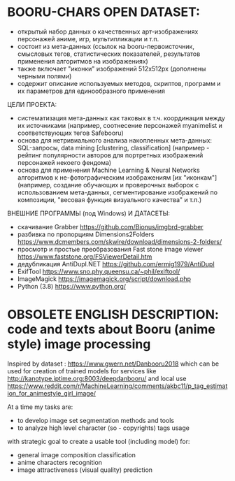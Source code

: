 # BOORU-CHARS OPEN DATASET:
- открытый набор данных о качественных арт-изображениях персонажей аниме, игр, мультипликации и т.п.
- состоит из мета-данных (ссылок на booru-первоисточник, смысловых тегов, статистических показателей, 
  результатов применения алгоритмов на изображениях)
- также включает "иконки" изображений 512x512px (дополнены черными полями)
- содержит описание используемых методов, скриптов, программ и их параметров для единообразного применения


ЦЕЛИ ПРОЕКТА:
- систематизация мета-данных как таковых в т.ч. координация между их источниками 
  (например, соотнесение персонажей myanimelist и соответствующих тегов Safebooru)
- основа для нетривиального анализа накопленных мета-данных: SQL-запросы, data mining [clustering, classification]
  (например - рейтинг популярности авторов для портретных изображений персонажей некоего фендома)
- основа для применения Machine Learning & Neural Networks алгоритмов к не-фотографическим изображениям [их "иконкам"]
  (например, создание обучающих и проверочных выборок с использованием мета-данных,
   сегментирование изображений по композиции, "весовая функция визуального качества" и т.п.)


ВНЕШНИЕ ПРОГРАММЫ (под Windows) И ДАТАСЕТЫ:
- скачивание Grabber https://github.com/Bionus/imgbrd-grabber
- разбивка по пропорциям Dimensions2Folders https://www.dcmembers.com/skwire/download/dimensions-2-folders/
- просмотр и простые преобразования Fast stone image viewer https://www.faststone.org/FSViewerDetail.htm
- дедубликация AntiDupl.NET https://github.com/ermig1979/AntiDupl
- ExifTool https://www.sno.phy.queensu.ca/~phil/exiftool/
- ImageMagick https://imagemagick.org/script/download.php
- Python (3.8) https://www.python.org/


# OBSOLETE ENGLISH DESCRIPTION: code and texts about Booru (anime style) image processing

Inspired by dataset : https://www.gwern.net/Danbooru2018
which can be used for creation of trained models for services like http://kanotype.iptime.org:8003/deepdanbooru/
and local use https://www.reddit.com/r/MachineLearning/comments/akbc11/p_tag_estimation_for_animestyle_girl_image/

At a time my tasks are:
- to develop image set segmentation methods and tools
- to analyze high level character (so - copyrights) tags usage

with strategic goal to create a usable tool (including model) for:
- general image composition classification
- anime characters recognition
- image attractiveness (visual quality) prediction

